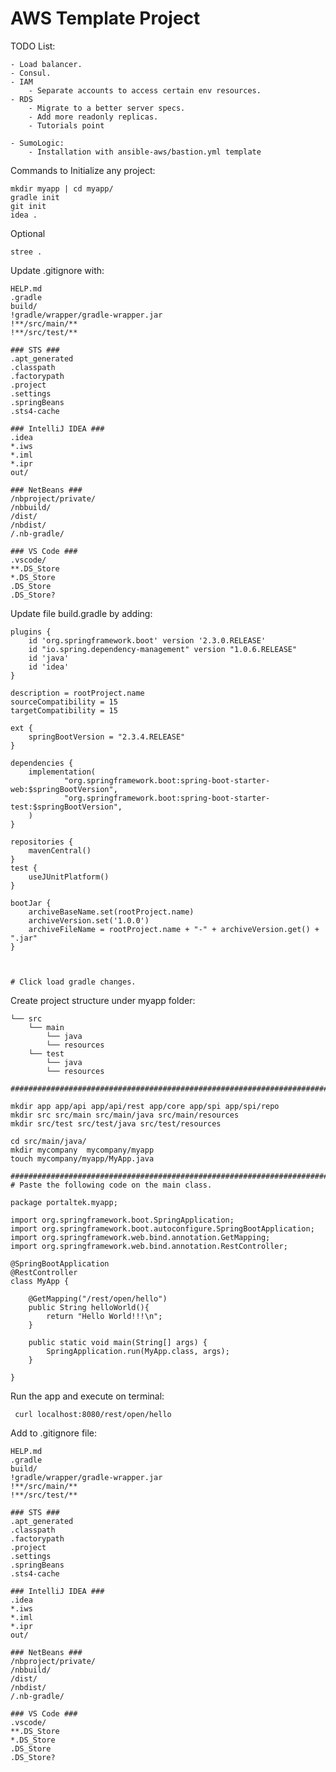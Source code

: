 # AWS Template Project

TODO List:
    
    - Load balancer.
    - Consul.
    - IAM
        - Separate accounts to access certain env resources.
    - RDS 
        - Migrate to a better server specs.
        - Add more readonly replicas. 
        - Tutorials point 
        
    - SumoLogic:
        - Installation with ansible-aws/bastion.yml template    

Commands to Initialize any project:

    
    mkdir myapp | cd myapp/
    gradle init 
    git init
    idea .

Optional     
    
    stree .
    
Update .gitignore with:
    
    
    HELP.md
    .gradle
    build/
    !gradle/wrapper/gradle-wrapper.jar
    !**/src/main/**
    !**/src/test/**
    
    ### STS ###
    .apt_generated
    .classpath
    .factorypath
    .project
    .settings
    .springBeans
    .sts4-cache
    
    ### IntelliJ IDEA ###
    .idea
    *.iws
    *.iml
    *.ipr
    out/
    
    ### NetBeans ###
    /nbproject/private/
    /nbbuild/
    /dist/
    /nbdist/
    /.nb-gradle/
    
    ### VS Code ###
    .vscode/
    **.DS_Store
    *.DS_Store
    .DS_Store
    .DS_Store?
    

Update file build.gradle by adding:
    
    plugins {
        id 'org.springframework.boot' version '2.3.0.RELEASE'
        id "io.spring.dependency-management" version "1.0.6.RELEASE"
        id 'java'
        id 'idea'
    }
    
    description = rootProject.name
    sourceCompatibility = 15
    targetCompatibility = 15
    
    ext {
        springBootVersion = "2.3.4.RELEASE"
    }
    
    dependencies {
        implementation(
                "org.springframework.boot:spring-boot-starter-web:$springBootVersion",
                "org.springframework.boot:spring-boot-starter-test:$springBootVersion",
        )
    }
    
    repositories {
        mavenCentral()
    }
    test {
        useJUnitPlatform()
    }
    
    bootJar {
        archiveBaseName.set(rootProject.name)
        archiveVersion.set('1.0.0')
        archiveFileName = rootProject.name + "-" + archiveVersion.get() + ".jar"
    }


    
    # Click load gradle changes. 
    
    
    
Create project structure under myapp folder:

    └── src
        └── main
            └── java    
            └── resources
        └── test
            └── java    
            └── resources
  
    ######################################################################################################
    
    mkdir app app/api app/api/rest app/core app/spi app/spi/repo
    mkdir src src/main src/main/java src/main/resources 
    mkdir src/test src/test/java src/test/resources
    
    cd src/main/java/ 
    mkdir mycompany  mycompany/myapp 
    touch mycompany/myapp/MyApp.java
    
    ######################################################################################################
    # Paste the following code on the main class.
    
    package portaltek.myapp;
    
    import org.springframework.boot.SpringApplication;
    import org.springframework.boot.autoconfigure.SpringBootApplication;
    import org.springframework.web.bind.annotation.GetMapping;
    import org.springframework.web.bind.annotation.RestController;
    
    @SpringBootApplication
    @RestController
    class MyApp {
    
        @GetMapping("/rest/open/hello")
        public String helloWorld(){
            return "Hello World!!!\n";
        }
    
        public static void main(String[] args) {
            SpringApplication.run(MyApp.class, args);
        }
    
    }

Run the app and execute on terminal:

     curl localhost:8080/rest/open/hello


Add to .gitignore file:

    HELP.md
    .gradle
    build/
    !gradle/wrapper/gradle-wrapper.jar
    !**/src/main/**
    !**/src/test/**
    
    ### STS ###
    .apt_generated
    .classpath
    .factorypath
    .project
    .settings
    .springBeans
    .sts4-cache
    
    ### IntelliJ IDEA ###
    .idea
    *.iws
    *.iml
    *.ipr
    out/
    
    ### NetBeans ###
    /nbproject/private/
    /nbbuild/
    /dist/
    /nbdist/
    /.nb-gradle/
    
    ### VS Code ###
    .vscode/
    **.DS_Store
    *.DS_Store
    .DS_Store
    .DS_Store?










